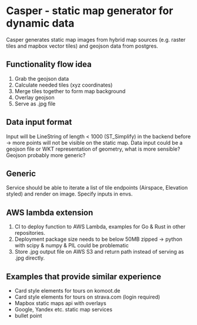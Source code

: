 # Casper - static map generator for dynamic data

Casper generates static map images from hybrid map sources (e.g. raster tiles and mapbox vector tiles) and geojson data from postgres.

## Functionality flow idea

1. Grab the geojson data
2. Calculate needed tiles (xyz coordinates)
3. Merge tiles together to form map background
4. Overlay geojson
5. Serve as .jpg file

## Data input format

Input will be LineString of length < 1000 (ST_Simplify) in the backend before -> more points will not be visible on the static map. Data input could be a geojson file or WKT representation of geometry, what is more sensible? Geojson probably more generic?

## Generic

Service should be able to iterate a list of tile endpoints (Airspace, Elevation styled) and render on image. Specify inputs in envs.

## AWS lambda extension

1. CI to deploy function to AWS Lambda, examples for Go & Rust in other repositories.
2. Deployment package size needs to be below 50MB zipped -> python with scipy & numpy & PIL could be problematic
3. Store .jpg output file on AWS S3 and return path instead of serving as .jpg directly.

## Examples that provide similar experience

* Card style elements for tours on komoot.de
* Card style elements for tours on strava.com (login required)
* Mapbox static maps api with overlays 
* Google, Yandex etc. static map services
* bullet point
